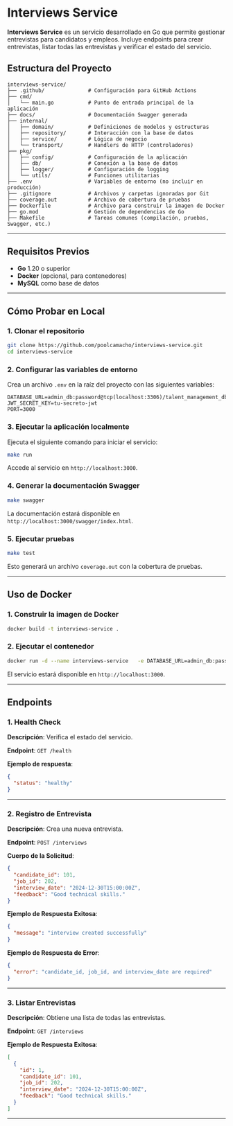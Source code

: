 
# Interviews Service

**Interviews Service** es un servicio desarrollado en Go que permite gestionar entrevistas para candidatos y empleos.
Incluye endpoints para crear entrevistas, listar todas las entrevistas y verificar el estado del servicio.

## Estructura del Proyecto

```plaintext
interviews-service/
├── .github/              # Configuración para GitHub Actions
├── cmd/
│   └── main.go           # Punto de entrada principal de la aplicación
├── docs/                 # Documentación Swagger generada
├── internal/
│   ├── domain/           # Definiciones de modelos y estructuras
│   ├── repository/       # Interacción con la base de datos
│   ├── service/          # Lógica de negocio
│   └── transport/        # Handlers de HTTP (controladores)
├── pkg/
│   ├── config/           # Configuración de la aplicación
│   ├── db/               # Conexión a la base de datos
│   ├── logger/           # Configuración de logging
│   └── utils/            # Funciones utilitarias
├── .env                  # Variables de entorno (no incluir en producción)
├── .gitignore            # Archivos y carpetas ignoradas por Git
├── coverage.out          # Archivo de cobertura de pruebas
├── Dockerfile            # Archivo para construir la imagen de Docker
├── go.mod                # Gestión de dependencias de Go
├── Makefile              # Tareas comunes (compilación, pruebas, Swagger, etc.)
```

---

## Requisitos Previos

- **Go** 1.20 o superior
- **Docker** (opcional, para contenedores)
- **MySQL** como base de datos

---

## Cómo Probar en Local

### 1. Clonar el repositorio

```bash
git clone https://github.com/poolcamacho/interviews-service.git
cd interviews-service
```

### 2. Configurar las variables de entorno

Crea un archivo `.env` en la raíz del proyecto con las siguientes variables:

```env
DATABASE_URL=admin_db:password@tcp(localhost:3306)/talent_management_db
JWT_SECRET_KEY=tu-secreto-jwt
PORT=3000
```

### 3. Ejecutar la aplicación localmente

Ejecuta el siguiente comando para iniciar el servicio:

```bash
make run
```

Accede al servicio en `http://localhost:3000`.

### 4. Generar la documentación Swagger

```bash
make swagger
```

La documentación estará disponible en `http://localhost:3000/swagger/index.html`.

### 5. Ejecutar pruebas

```bash
make test
```

Esto generará un archivo `coverage.out` con la cobertura de pruebas.

---

## Uso de Docker

### 1. Construir la imagen de Docker

```bash
docker build -t interviews-service .
```

### 2. Ejecutar el contenedor

```bash
docker run -d --name interviews-service   -e DATABASE_URL=admin_db:password@tcp(localhost:3306)/auth_service_db   -e JWT_SECRET_KEY=tu-secreto-jwt   -p 3000:3000 interviews-service
```

El servicio estará disponible en `http://localhost:3000`.

---

## Endpoints

### 1. **Health Check**

**Descripción**: Verifica el estado del servicio.

**Endpoint**: `GET /health`

**Ejemplo de respuesta**:

```json
{
  "status": "healthy"
}
```

---

### 2. **Registro de Entrevista**

**Descripción**: Crea una nueva entrevista.

**Endpoint**: `POST /interviews`

**Cuerpo de la Solicitud**:

```json
{
  "candidate_id": 101,
  "job_id": 202,
  "interview_date": "2024-12-30T15:00:00Z",
  "feedback": "Good technical skills."
}
```

**Ejemplo de Respuesta Exitosa**:

```json
{
  "message": "interview created successfully"
}
```

**Ejemplo de Respuesta de Error**:

```json
{
  "error": "candidate_id, job_id, and interview_date are required"
}
```

---

### 3. **Listar Entrevistas**

**Descripción**: Obtiene una lista de todas las entrevistas.

**Endpoint**: `GET /interviews`

**Ejemplo de Respuesta Exitosa**:

```json
[
  {
    "id": 1,
    "candidate_id": 101,
    "job_id": 202,
    "interview_date": "2024-12-30T15:00:00Z",
    "feedback": "Good technical skills."
  }
]
```
---

